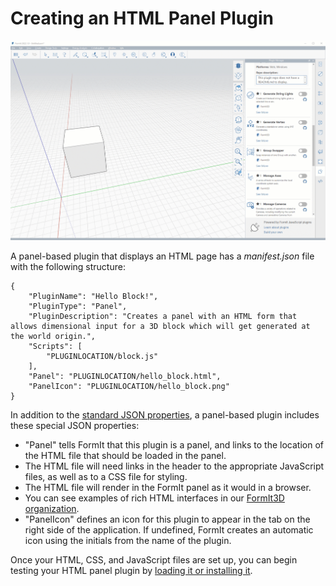 # Creating an HTML Panel Plugin

![](<../../../.gitbook/assets/PANEL BASED PLUGIN.gif>)

A panel-based plugin that displays an HTML page has a _manifest.json_ file with the following structure:

```
{
    "PluginName": "Hello Block!",
    "PluginType": "Panel",
    "PluginDescription": "Creates a panel with an HTML form that allows dimensional input for a 3D block which will get generated at the world origin.",
    "Scripts": [
        "PLUGINLOCATION/block.js"
    ],
    "Panel": "PLUGINLOCATION/hello_block.html",
    "PanelIcon": "PLUGINLOCATION/hello_block.png"
}               
```

In addition to the [standard JSON properties](../advanced-development/general-plugin-setup-in-the-manifest.md), a panel-based plugin includes these special JSON properties:

* "Panel" tells FormIt that this plugin is a panel, and links to the location of the HTML file that should be loaded in the panel.
* The HTML file will need links in the header to the appropriate JavaScript files, as well as to a CSS file for styling.
* The HTML file will render in the FormIt panel as it would in a browser.
* You can see examples of rich HTML interfaces in our [FormIt3D organization](https://github.com/FormIt3D/).
* "PanelIcon" defines an icon for this plugin to appear in the tab on the right side of the application. If undefined, FormIt creates an automatic icon using the initials from the name of the plugin.

Once your HTML, CSS, and JavaScript files are set up, you can begin testing your HTML panel plugin by [loading it or installing it](../advanced-development/setting-up-formit-for-development.md#load-vs.-install).
